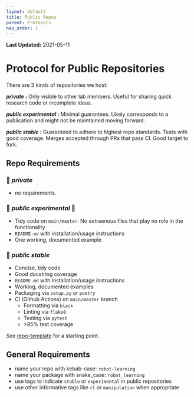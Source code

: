 ```yaml
---
layout: default
title: Public Repos
parent: Protocols
nav_order: 1
---
```

**Last Updated:** 2021-05-11
# Protocol for Public Repositories

There are 3 kinds of repositories we host:

 **_private_ :** Only visible to other lab members. Useful for sharing quick research code or incomplete ideas.

 **_public experimental_ :** Minimal guarantees. Likely corresponds to a publication and might not be maintained moving forward.

 **_public stable_ :** Guaranteed to adhere to highest repo standards. Tests with good coverage. Merges accepted through PRs that pass CI. Good target to fork.


## Repo Requirements

### 🌱 **_private_**
- no requirements.

### 🌿 **_public experimental_** 🧪
- Tidy code on `main/master`. No extraenous files that play no role in the functionality
- `README.md` with installation/usage instructions
- One working, documented example

### 🌲 **_public stable_**
- Concise, tidy code
- Good docstring coverage
- `README.md` with installation/usage instructions
- Working, documented examples
- Packaging via `setup.py` or `poetry`
- CI (Github Actions) on `main/master` branch
  - Formatting via `black`
  - Linting via `flake8`
  - Testing via `pytest`
  - \>85% test coverage
  
See [repo-template](https://github.com/UWRobotLearning/repo-template) for a starting point.

## General Requirements
- name your repo with kebab-case: `robot-learning`
- name your package with snake_case: `robot_learning`
- use tags to indicate `stable` or `experimental` in public repositories
- use other informative tags like `rl` or `manipulation` when appropriate
